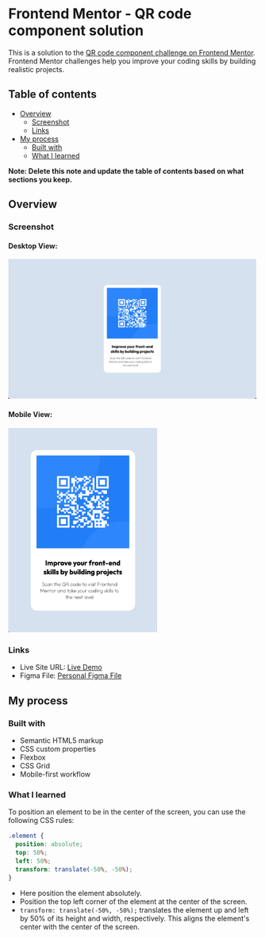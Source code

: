 # Frontend Mentor - QR code component solution

This is a solution to the [QR code component challenge on Frontend Mentor](https://www.frontendmentor.io/challenges/qr-code-component-iux_sIO_H). Frontend Mentor challenges help you improve your coding skills by building realistic projects.

## Table of contents

- [Overview](#overview)
  - [Screenshot](#screenshot)
  - [Links](#links)
- [My process](#my-process)
  - [Built with](#built-with)
  - [What I learned](#what-i-learned)

**Note: Delete this note and update the table of contents based on what sections you keep.**

## Overview

### Screenshot

#### Desktop View:

<img src='2023-03-05-21-00-18.png' width='500'>

#### Mobile View:

<img src='2023-03-05-20-59-40.png' width='300'>

### Links

- Live Site URL: [Live Demo](https://jerryren527.github.io/qr-code-component/)
- Figma File: [Personal Figma File](https://www.figma.com/file/WgcYUgKCizbC6C0d2ZgVV9/qr-code-component?node-id=0%3A1&t=PMYKcSw5N58Evi3D-1)

## My process

### Built with

- Semantic HTML5 markup
- CSS custom properties
- Flexbox
- CSS Grid
- Mobile-first workflow

### What I learned

To position an element to be in the center of the screen, you can use the following CSS rules:

```css
.element {
  position: absolute;
  top: 50%;
  left: 50%;
  transform: translate(-50%, -50%);
}
```

- Here position the element absolutely.
- Position the top left corner of the element at the center of the screen.
- `transform: translate(-50%, -50%);` translates the element up and left by 50% of its height and width, respectively. This aligns the element's center with the center of the screen.
